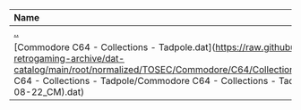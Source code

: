 |Name|Size|
|:---|---:|
|[..](../index.html)|DIR|
|[Commodore C64 - Collections - Tadpole.dat](https://raw.githubusercontent.com/open-retrogaming-archive/dat-catalog/main/root/normalized/TOSEC/Commodore/C64/Collections/Tadpole/Commodore C64 - Collections - Tadpole/Commodore C64 - Collections - Tadpole (TOSEC-v2017-08-22_CM).dat)|490441|
